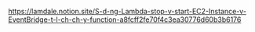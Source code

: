 https://lamdale.notion.site/S-d-ng-Lambda-stop-v-start-EC2-Instance-v-EventBridge-t-l-ch-ch-y-function-a8fcff2fe70f4c3ea30776d60b3b6176
